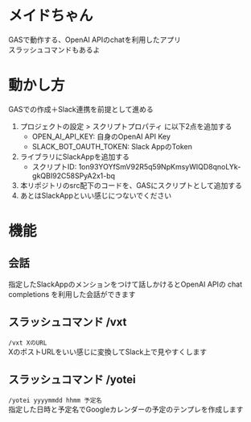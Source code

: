 # メイドちゃん

GASで動作する、OpenAI APIのchatを利用したアプリ  
スラッシュコマンドもあるよ  

# 動かし方

GASでの作成＋Slack連携を前提として進める  

1. プロジェクトの設定 > スクリプトプロパティ に以下2点を追加する
    - OPEN_AI_API_KEY: 自身のOpenAI API Key
    - SLACK_BOT_OAUTH_TOKEN: Slack AppのToken
2. ライブラリにSlackAppを追加する
    - スクリプトID: 1on93YOYfSmV92R5q59NpKmsyWIQD8qnoLYk-gkQBI92C58SPyA2x1-bq
3. 本リポジトリのsrc配下のコードを、GASにスクリプトとして追加する
4. あとはSlackAppといい感じにつないでください

# 機能

## 会話

指定したSlackAppのメンションをつけて話しかけるとOpenAI APIの chat completions を利用した会話ができます  

## スラッシュコマンド /vxt

`/vxt XのURL`  
XのポストURLをいい感じに変換してSlack上で見やすくします  

## スラッシュコマンド /yotei

`/yotei yyyymmdd hhmm 予定名`  
指定した日時と予定名でGoogleカレンダーの予定のテンプレを作成します  
